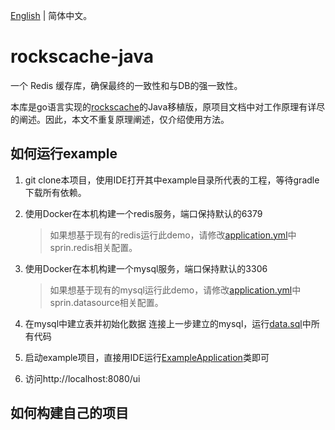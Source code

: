[English](https://github.com/dtm-labs/rockscache-java) | 简体中文。

# rockscache-java

一个 Redis 缓存库，确保最终的一致性和与DB的强一致性。

本库是go语言实现的[rockscache](https://github.com/dtm-labs/rockscache)的Java移植版，原项目文档中对工作原理有详尽的阐述。因此，本文不重复原理阐述，仅介绍使用方法。

## 如何运行example

1. git clone本项目，使用IDE打开其中example目录所代表的工程，等待gradle下载所有依赖。

2. 使用Docker在本机构建一个redis服务，端口保持默认的6379
   > 如果想基于现有的redis运行此demo，请修改[application.yml](https://github.com/dtm-labs/rockscache-java/blob/main/example/src/main/resources/application.yml)中sprin.redis相关配置。

3. 使用Docker在本机构建一个mysql服务，端口保持默认的3306
   > 如果想基于现有的mysql运行此demo，请修改[application.yml](https://github.com/dtm-labs/rockscache-java/blob/main/example/src/main/resources/application.yml)中sprin.datasource相关配置。
   
4. 在mysql中建立表并初始化数据
   连接上一步建立的mysql，运行[data.sql](https://github.com/dtm-labs/rockscache-java/blob/main/example/src/main/resources/data.sql)中所有代码

5. 启动example项目，直接用IDE运行[ExampleApplication](https://github.com/dtm-labs/rockscache-java/blob/main/example/src/main/java/io/github/dtmlabs/rcokscache/example/ExampleApplication.java)类即可

6. 访问http://localhost:8080/ui

## 如何构建自己的项目
